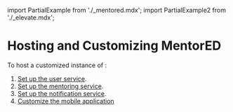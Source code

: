 import PartialExample from './_mentored.mdx';
import PartialExample2 from './_elevate.mdx';

# Hosting and Customizing MentorED


To host a customized instance of <PartialExample mentored />:
1. [Set up the <PartialExample2 elevate /> user service](settingup-userservice).
2. [Set up the <PartialExample2 elevate /> mentoring service](settingup-mentoringservice).
3. [Set up the <PartialExample2 elevate /> notification service](settingup-notificationsservice).
4. [Customize the <PartialExample mentored /> mobile application](settingup-mentoredapplication)

